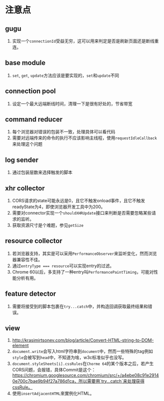 # 注意点

## gugu

1. 实现一个`connectionId`受益无穷，这可以用来判定是否是刷新页面还是断线重连。

## base module

1. `set`, `get`, `update`方法应该是要实现的，`set`和`update`不同

## connection pool

1. 设定一个最大远端断线时间，清理一下是很有好处的，节省带宽

## command reducer

1. 每个浏览器对错误的包装不一致，处理具体可以看代码
2. 需要对远端传来的命令的执行不应该影响主线程，使用`requestIdleCallback`来处理这个问题

## log sender

1. 通过包装层数来选择触发的脚本

## xhr collector

1. CORS请求的state可能永远是0，且它不触发onload事件，且它不触发readyState为4，即使浏览器开发工具中为200。
2. 需要对connector实现一个`shouldXHRUpdate`接口来判断是否需要忽略某些请求的监听。
3. 获取资源尺寸是个难题，参见`getSize`

## resource collector

1. 若浏览器支持，其实是可以采用`PerformanceObserver`来监听变化，然而浏览器兼容性不佳。
2. 通过`entryType === resource`可以实现entry的过滤。
3. Chrome 60以后，多支持了一种entry叫`PerformancePaintTiming`，可能对性能分析有用。

## feature detector

1. 需要将接受到的脚本包裹在`try...catch`中，并构造回调获取最终结果和错误。

## view

1. http://krasimirtsonev.com/blog/article/Convert-HTML-string-to-DOM-element
2. `document.write`会写入html字符串到`document`中，然而一些特殊的tag例如`style`会被写到`head`中，不知道为啥，w3c标准似乎也没写。
3. `document.styleSheets[i].cssRules`在`Chorme 64`的某个版本之后，若产生CORS问题，会报错，具体Commit是这个：https://chromium.googlesource.com/chromium/src/+/a4ebe08c91e29140e700c7bae9b94f27a786d1ca，所以需要用`try...catch`来处理获得cssRule。
4. 使用`insertAdjacentHTML`來實例化HTML。

